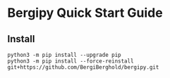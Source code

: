 # Bergipy Quick Start Guide

## Install
    python3 -m pip install --upgrade pip
    python3 -m pip install --force-reinstall git+https://github.com/BergiBerghold/bergipy.git
